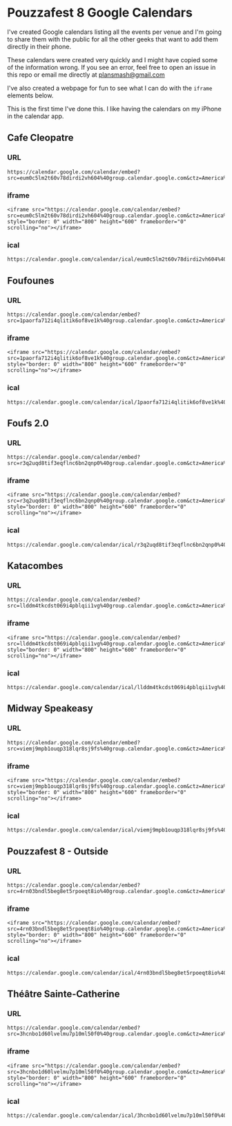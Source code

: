 # Pouzzafest 8 Google Calendars

I've created Google calendars listing all the events per venue and I'm going to share them with the public for all the other geeks that want to add them directly in their phone.

These calendars were created very quickly and I might have copied some of the information wrong. If you see an error, feel free to open an issue in this repo or email me directly at plansmash@gmail.com

I've also created a webpage for fun to see what I can do with the `iframe` elements below.

This is the first time I've done this. I like having the calendars on my iPhone in the calendar app.

## Cafe Cleopatre

### URL

```
https://calendar.google.com/calendar/embed?src=eum0c5lm2t60v78dirdi2vh604%40group.calendar.google.com&ctz=America%2FToronto
```

### iframe

```
<iframe src="https://calendar.google.com/calendar/embed?src=eum0c5lm2t60v78dirdi2vh604%40group.calendar.google.com&ctz=America%2FToronto" style="border: 0" width="800" height="600" frameborder="0" scrolling="no"></iframe>
```

### ical

```
https://calendar.google.com/calendar/ical/eum0c5lm2t60v78dirdi2vh604%40group.calendar.google.com/public/basic.ics
```

## Foufounes

### URL

```
https://calendar.google.com/calendar/embed?src=1paorfa712i4qlitik6of8ve1k%40group.calendar.google.com&ctz=America%2FToronto
```

### iframe

```
<iframe src="https://calendar.google.com/calendar/embed?src=1paorfa712i4qlitik6of8ve1k%40group.calendar.google.com&ctz=America%2FToronto" style="border: 0" width="800" height="600" frameborder="0" scrolling="no"></iframe>
```

### ical

```
https://calendar.google.com/calendar/ical/1paorfa712i4qlitik6of8ve1k%40group.calendar.google.com/public/basic.ics
```

## Foufs 2.0

### URL

```
https://calendar.google.com/calendar/embed?src=r3q2uqd8tif3eqflnc6bn2qnp0%40group.calendar.google.com&ctz=America%2FToronto
```

### iframe

```
<iframe src="https://calendar.google.com/calendar/embed?src=r3q2uqd8tif3eqflnc6bn2qnp0%40group.calendar.google.com&ctz=America%2FToronto" style="border: 0" width="800" height="600" frameborder="0" scrolling="no"></iframe>
```

### ical

```
https://calendar.google.com/calendar/ical/r3q2uqd8tif3eqflnc6bn2qnp0%40group.calendar.google.com/public/basic.ics
```

## Katacombes

### URL

```
https://calendar.google.com/calendar/embed?src=llddm4tkcdst069i4pblqii1vg%40group.calendar.google.com&ctz=America%2FToronto
```

### iframe

```
<iframe src="https://calendar.google.com/calendar/embed?src=llddm4tkcdst069i4pblqii1vg%40group.calendar.google.com&ctz=America%2FToronto" style="border: 0" width="800" height="600" frameborder="0" scrolling="no"></iframe>
```

### ical

```
https://calendar.google.com/calendar/ical/llddm4tkcdst069i4pblqii1vg%40group.calendar.google.com/public/basic.ics
```

## Midway Speakeasy

### URL

```
https://calendar.google.com/calendar/embed?src=viemj9mpb1ouqp318lqr8sj9fs%40group.calendar.google.com&ctz=America%2FToronto
```

### iframe

```
<iframe src="https://calendar.google.com/calendar/embed?src=viemj9mpb1ouqp318lqr8sj9fs%40group.calendar.google.com&ctz=America%2FToronto" style="border: 0" width="800" height="600" frameborder="0" scrolling="no"></iframe>
```

### ical

```
https://calendar.google.com/calendar/ical/viemj9mpb1ouqp318lqr8sj9fs%40group.calendar.google.com/public/basic.ics
```

## Pouzzafest 8 - Outside

### URL

```
https://calendar.google.com/calendar/embed?src=4rn03bndl5beg8et5rpoeqt8io%40group.calendar.google.com&ctz=America%2FToronto
```

### iframe

```
<iframe src="https://calendar.google.com/calendar/embed?src=4rn03bndl5beg8et5rpoeqt8io%40group.calendar.google.com&ctz=America%2FToronto" style="border: 0" width="800" height="600" frameborder="0" scrolling="no"></iframe>
```

### ical

```
https://calendar.google.com/calendar/ical/4rn03bndl5beg8et5rpoeqt8io%40group.calendar.google.com/public/basic.ics
```

## Théâtre Sainte-Catherine

### URL

```
https://calendar.google.com/calendar/embed?src=3hcnbo1d60lvelmu7p10ml50f0%40group.calendar.google.com&ctz=America%2FToronto
```

### iframe

```
<iframe src="https://calendar.google.com/calendar/embed?src=3hcnbo1d60lvelmu7p10ml50f0%40group.calendar.google.com&ctz=America%2FToronto" style="border: 0" width="800" height="600" frameborder="0" scrolling="no"></iframe>
```

### ical

```
https://calendar.google.com/calendar/ical/3hcnbo1d60lvelmu7p10ml50f0%40group.calendar.google.com/public/basic.ics
```
